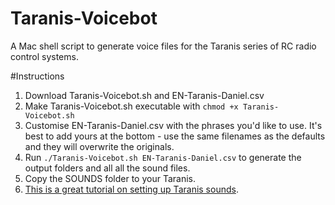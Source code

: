 # Taranis-Voicebot
A Mac shell script to generate voice files for the Taranis series of RC radio control systems.

#Instructions
1. Download Taranis-Voicebot.sh and EN-Taranis-Daniel.csv
1. Make Taranis-Voicebot.sh executable with `chmod +x Taranis-Voicebot.sh`
1. Customise EN-Taranis-Daniel.csv with the phrases you'd like to use. It's best to add yours at the bottom - use the same filenames as the defaults and they will overwrite the originals.
1. Run `./Taranis-Voicebot.sh EN-Taranis-Daniel.csv` to generate the output folders and all all the sound files.
1. Copy the SOUNDS folder to your Taranis.
1. [This is a great tutorial on setting up Taranis sounds](https://oscarliang.com/taranis-play-sound-track-mp3-files/).
